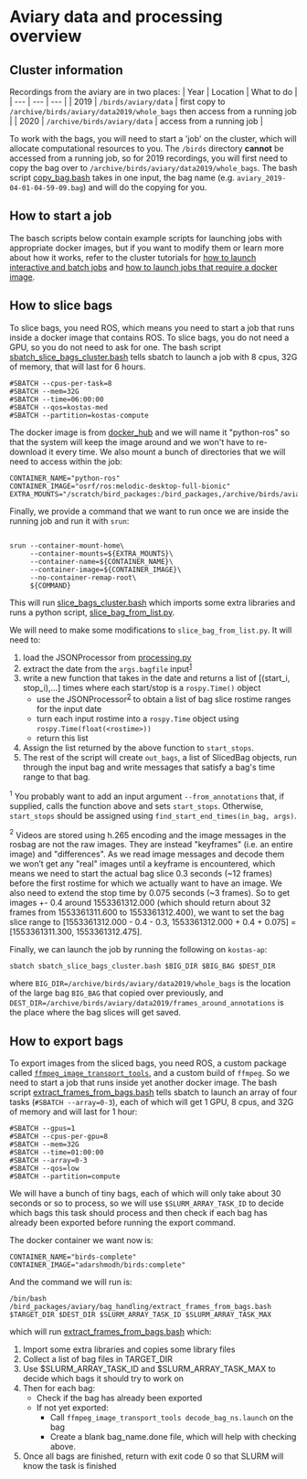 # Aviary data and processing overview

## Cluster information
Recordings from the aviary are in two places:
| Year | Location | What to do |
| --- | --- | --- |
| 2019 | ```/birds/aviary/data``` | first copy to ```/archive/birds/aviary/data2019/whole_bags``` then access from a running job |
| 2020 | ```/archive/birds/aviary/data``` | access from a running job |

To work with the bags, you will need to start a 'job' on the cluster, which will allocate computational resources to you. The ```/birds``` directory **cannot** be accessed from a running job, so for 2019 recordings, you will first need to copy the bag over to ```/archive/birds/aviary/data2019/whole_bags```. The bash script [copy_bag.bash](copy_bag.bash) takes in one input, the bag name (e.g. ```aviary_2019-04-01-04-59-09.bag```) and will do the copying for you.

## How to start a job
The basch scripts below contain example scripts for launching jobs with appropriate docker images, but if you want to modify them or learn more about how it works, refer to the cluster tutorials for [how to launch interactive and batch jobs](https://github.com/daniilidis-group/cluster_tutorials/tree/master/slurm_intro) and [how to launch jobs that require a docker image](https://github.com/daniilidis-group/cluster_tutorials/tree/master/pyxis).

## How to slice bags
To slice bags, you need ROS, which means you need to start a job that runs inside a docker image that contains ROS. To slice bags, you do not need a GPU, so you do not need to ask for one. The bash script [sbatch_slice_bags_cluster.bash](sbatch_slice_bags_cluster.bash) tells sbatch to launch a job with 8 cpus, 32G of memory, that will last for 6 hours.
```
#SBATCH --cpus-per-task=8
#SBATCH --mem=32G
#SBATCH --time=06:00:00
#SBATCH --qos=kostas-med
#SBATCH --partition=kostas-compute
```

The docker image is from [docker_hub](https://hub.docker.com/r/osrf/ros/tags?page=1&name=melodic-desktop-full-bionic) and we will name it "python-ros" so that the system will keep the image around and we won't have to re-download it every time.  We also mount a bunch of directories that we will need to access within the job:
```
CONTAINER_NAME="python-ros"
CONTAINER_IMAGE="osrf/ros:melodic-desktop-full-bionic"
EXTRA_MOUNTS="/scratch/bird_packages:/bird_packages,/archive/birds/aviary:/archive/birds/aviary,/archive/$USER:/archive/$USER,/scratch/$USER:/scratch/$USER"
```

Finally, we provide a command that we want to run once we are inside the running job and run it with ```srun```:
```COMMAND="/bin/bash /bird_packages/aviary/bag_handling/slice_bags_cluster.bash $BAG_DIR $BIG_BAG $DEST_DIR"

srun --container-mount-home\
     --container-mounts=${EXTRA_MOUNTS}\
     --container-name=${CONTAINER_NAME}\
     --container-image=${CONTAINER_IMAGE}\
     --no-container-remap-root\
     ${COMMAND}
```

This will run [slice_bags_cluster.bash](slice_bags_cluster.bash) which imports some extra libraries and runs a python script, [slice_bag_from_list.py](slice_bag_from_list.py).

We will need to make some modifications to ```slice_bag_from_list.py```. It will need to:
1. load the JSONProcessor from [processing.py](processing.py)
1. extract the date from the ```args.bagfile``` input<sup>[1](#foot1)</sup>
1. write a new function that takes in the date and returns a list of [(start_i, stop_i),...] times where each start/stop is a ```rospy.Time()``` object
     - use the JSONProcessor<sup>[2](#foot2)</sup> to obtain a list of bag slice rostime ranges for the input date
     - turn each input rostime into a ```rospy.Time``` object using ```rospy.Time(float(<rostime>))```
     - return this list
1. Assign the list returned by the above function to ```start_stops```.
  1. The rest of the script will create ```out_bags```, a list of SlicedBag objects, run through the input bag and write messages that satisfy a bag's time range to that bag.

<a name="foot1"><sup>1</sup></a> You probably want to add an input argument ```--from_annotations``` that, if supplied, calls the function above and sets ```start_stops```. Otherwise, ```start_stops``` should be assigned using ```find_start_end_times(in_bag, args)```.

<a name="foot2"><sup>2</sup></a> Videos are stored using h.265 encoding and the image messages in the rosbag are not the raw images.  They are instead "keyframes" (i.e. an entire image) and "differences". As we read image messages and decode them we won’t get any "real" images until a keyframe is encountered, which means we need to start the actual bag slice 0.3 seconds (~12 frames) before the first rostime for which we actually want to have an image. We also need to extend the stop time by 0.075 seconds (~3 frames). So to get images +- 0.4 around 1553361312.000 (which should return about 32 frames from 1553361311.600 to 1553361312.400), we want to set the bag slice range to [1553361312.000 - 0.4 - 0.3, 1553361312.000 + 0.4 + 0.075] = [1553361311.300, 1553361312.475].

Finally, we can launch the job by running the following on ```kostas-ap```:
```
sbatch sbatch_slice_bags_cluster.bash $BIG_DIR $BIG_BAG $DEST_DIR
```
where ```BIG_DIR=/archive/birds/aviary/data2019/whole_bags``` is the location of the large bag ```BIG_BAG``` that copied over previously, and ```DEST_DIR=/archive/birds/aviary/data2019/frames_around_annotations``` is the place where the bag slices will get saved.

## How to export bags
To export images from the sliced bags, you need ROS, a custom package called [```ffmpeg_image_transport_tools```](https://github.com/daniilidis-group/ffmpeg_image_transport_tools), and a custom build of ```ffmpeg```. So we need to start a job that runs inside yet another docker image. The bash script [extract_frames_from_bags.bash](extract_frames_from_bags.bash) tells sbatch to launch an array of four tasks (```#SBATCH --array=0-3```), each of which will get 1 GPU, 8 cpus, and 32G of memory and will last for 1 hour:
```
#SBATCH --gpus=1
#SBATCH --cpus-per-gpu=8
#SBATCH --mem=32G
#SBATCH --time=01:00:00
#SBATCH --array=0-3
#SBATCH --qos=low
#SBATCH --partition=compute
```
We will have a bunch of tiny bags, each of which will only take about 30 seconds or so to process, so we will use ```$SLURM_ARRAY_TASK_ID``` to decide which bags this task should process and then check if each bag has already been exported before running the export command.

The docker container we want now is:
```
CONTAINER_NAME="birds-complete"
CONTAINER_IMAGE="adarshmodh/birds:complete"
```

And the command we will run is:
```
/bin/bash /bird_packages/aviary/bag_handling/extract_frames_from_bags.bash $TARGET_DIR $DEST_DIR $SLURM_ARRAY_TASK_ID $SLURM_ARRAY_TASK_MAX
```
which will run [extract_frames_from_bags.bash](extract_frames_from_bags.bash) which:
1. Import some extra libraries and copies some library files
1. Collect a list of bag files in TARGET_DIR
1. Use $SLURM_ARRAY_TASK_ID and $SLURM_ARRAY_TASK_MAX to decide which bags it should try to work on
1. Then for each bag:
     - Check if the bag has already been exported
     - If not yet exported:
          - Call ```ffmpeg_image_transport_tools decode_bag_ns.launch``` on the bag
          - Create a blank bag_name.done file, which will help with checking above.
1. Once all bags are finished, return with exit code 0 so that SLURM will know the task is finished
